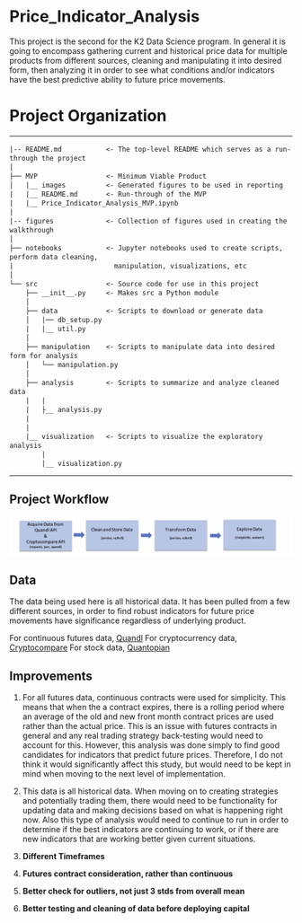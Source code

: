 # Price_Indicator_Analysis

This project is the second for the K2 Data Science program.  In general it is going to encompass gathering current and historical price data for multiple products from different sources, cleaning and manipulating it into desired form, then analyzing it in order to see what conditions and/or indicators have the best predictive ability to future price movements.

# Project Organization
------------

    |-- README.md           <- The top-level README which serves as a run-through the project
    │
    ├── MVP                 <- Minimum Viable Product
    │   |__ images          <- Generated figures to be used in reporting
    |   |__ README.md       <- Run-through of the MVP
    |   |__ Price_Indicator_Analysis_MVP.ipynb
    |
    |-- figures             <- Collection of figures used in creating the walkthrough
    │
    ├── notebooks           <- Jupyter notebooks used to create scripts, perform data cleaning,
    |                         manipulation, visualizations, etc
    │
    └── src                 <- Source code for use in this project
        ├── __init__.py     <- Makes src a Python module
        │
        ├── data            <- Scripts to download or generate data
        │   |── db_setup.py
        |   |__ util.py
        │
        ├── manipulation    <- Scripts to manipulate data into desired form for analysis
        │   └── manipulation.py
        │
        ├── analysis        <- Scripts to summarize and analyze cleaned data
        |   |
        |   ├__ analysis.py
        |  
        |
        |__ visualization   <- Scripts to visualize the exploratory analysis
            |
            |__ visualization.py


--------

## Project Workflow


![Project Workflow](figures/price_indicator_workflow.png)


## Data

The data being used here is all historical data.  It has been pulled from a few different sources, in order to find
robust indicators for future price movements have significance regardless of underlying product.

For continuous futures data, [Quandl](https://www.quandl.com/collections/futures)
For cryptocurrency data, [Cryptocompare](https://www.cryptocompare.com/)
For stock data, [Quantopian](https://www.quantopian.com/data?type=free)

## Improvements

1. For all futures data, continuous contracts were used for simplicity.  This means that when the a contract expires,
there is a rolling period where an average of the old and new front month contract prices are used rather than the
actual price.  This is an issue with futures contracts in general and any real trading strategy back-testing would
need to account for this.  However, this analysis was done simply to find good candidates for indicators that predict
future prices.  Therefore, I do not think it would significantly affect this study, but would need to be kept in
mind when moving to the next level of implementation.

2. This data is all historical data.  When moving on to creating strategies and potentially trading them, there
would need to be functionality for updating data and making decisions based on what is happening right now. Also
this type of analysis would need to continue to run in order to determine if the best indicators are continuing to
work, or if there are new indicators that are working better given current situations.

1. **Different Timeframes**
2. **Futures contract consideration, rather than continuous**
3. **Better check for outliers, not just 3 stds from overall mean**
4. **Better testing and cleaning of data before deploying capital**
